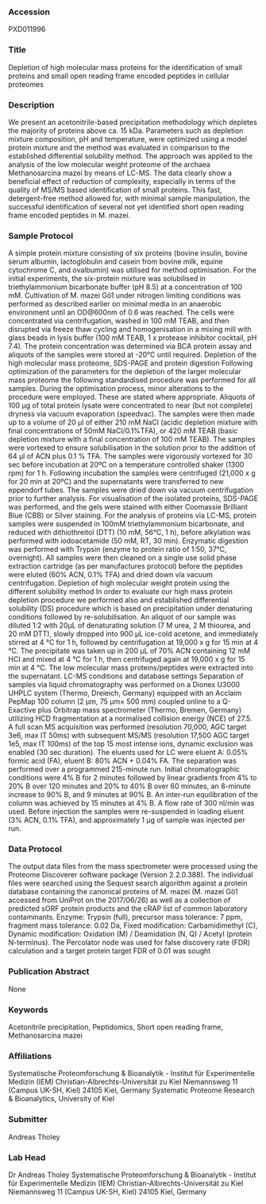 ### Accession
PXD011996

### Title
Depletion of high molecular mass proteins for the identification of small proteins and small open reading frame encoded peptides in cellular proteomes

### Description
We present an acetonitrile-based precipitation methodology which depletes the majority of proteins above ca. 15 kDa. Parameters such as depletion mixture composition, pH and temperature, were optimized using a model protein mixture and the method was evaluated in comparison to the established differential solubility method. The approach was applied to the analysis of the low molecular weight proteome of the archaea Methanosarcina mazei by means of LC-MS. The data clearly show a beneficial effect of reduction of complexity, especially in terms of the quality of MS/MS based identification of small proteins. This fast, detergent-free method allowed for, with minimal sample manipulation, the successful identification of several not yet identified short open reading frame encoded peptides in M. mazei.

### Sample Protocol
A simple protein mixture consisting of six proteins (bovine insulin, bovine serum albumin, lactoglobulin and casein from bovine milk, equine cytochrome C, and ovalbumin) was utilised for method optimisation. For the initial experiments, the six-protein mixture was solubilised in triethylammonium bicarbonate buffer (pH 8.5) at a concentration of 100 mM.  Cultivation of M. mazei Gö1 under nitrogen limiting conditions was performed as described earlier on minimal media in an anaerobic environment until an OD@600nm of 0.6 was reached. The cells were concentrated via centrifugation, washed in 100 mM TEAB, and then disrupted via freeze thaw cycling and homogenisation in a mixing mill with glass beads in lysis buffer (100 mM TEAB, 1 x protease inhibitor cocktail, pH 7.4). The protein concentration was determined via BCA protein assay and aliquots of the samples were stored at -20°C until required.    Depletion of the high molecular mass proteome, SDS-PAGE and protein digestion Following optimization of the parameters for the depletion of the larger molecular mass proteome the following standardised procedure was performed for all samples. During the optimisation process, minor alterations to the procedure were employed. These are stated where appropriate.   Aliquots of 100 µg of total protein lysate were concentrated to near (but not complete) dryness via vacuum evaporation (speedvac). The samples were then made up to a volume of 20 µl of either 210 mM NaCl (acidic depletion mixture with final concentrations of 50mM NaCl/0.1%TFA), or 420 mM TEAB (basic depletion mixture with a final concentration of 100 mM TEAB). The samples were vortexed to ensure solubilisation in the solution prior to the addition of 64 µl of ACN plus 0.1 % TFA. The samples were vigorously vortexed for 30 sec before incubation at 20ºC on a temperature controlled shaker (1300 rpm) for 1 h. Following incubation the samples were centrifuged (21,000 x g for 20 min at 20ºC) and the supernatants were transferred to new eppendorf tubes. The samples were dried down via vacuum centrifugation prior to further analysis.  For visualisation of the isolated proteins, SDS-PAGE was performed, and the gels were stained with either Coomassie Brilliant Blue (CBB) or Silver staining. For the analysis of proteins via LC-MS, protein samples were suspended in 100mM triethylammonium bicarbonate, and reduced with dithiothreitol (DTT) (10 mM, 56°C, 1 h), before alkylation was performed with iodoacetamide (50 mM, RT, 30 min). Enzymatic digestion was performed with Trypsin (enzyme to protein ratio of 1:50, 37°C, overnight). All samples were then cleaned on a single use solid phase extraction cartridge (as per manufactures protocol) before the peptides were eluted (60% ACN, 0.1% TFA) and dried down via vacuum centrifugation.   Depletion of high molecular weight protein using the different solubility method In order to evaluate our high mass protein depletion procedure we performed also and established differential solubility (DS) procedure which is based on precipitation under denaturing conditions followed by re-solubilisation. An aliquot of our sample was diluted 1:2 with 20μL of denaturating solution (7 M urea, 2 M thiourea, and 20 mM DTT), slowly dropped into 900 μL ice-cold acetone, and immediately stirred at 4 °C for 1 h, followed by centrifugation at 19,000 x g for 15 min at 4 °C. The precipitate was taken up in 200 μL of 70% ACN containing 12 mM HCl and mixed at 4 °C for 1 h, then centrifuged again at 19,000 x g for 15 min at 4 °C. The low molecular mass proteins/peptides were extracted into the supernatant.  LC-MS conditions and database settings  Separation of samples via liquid chromatography was performed on a Dionex U3000 UHPLC system (Thermo, Dreieich, Germany) equipped with an Acclaim PepMap 100 column (2 μm, 75 μm× 500 mm) coupled online to a Q-Exactive plus Orbitrap mass spectrometer (Thermo, Bremen, Germany) utilizing HCD fragmentation at a normalised collision energy (NCE) of 27.5. A full scan MS acquisition was performed (resolution 70,000, AGC target 3e6, max IT 50ms) with subsequent MS/MS (resolution 17,500 AGC target 1e5, max IT 100ms) of the top 15 most intense ions, dynamic exclusion was enabled (30 sec duration). The eluents used for LC were eluent A: 0.05% formic acid (FA), eluent B: 80% ACN + 0.04% FA. The separation was performed over a programmed 215-minute run. Initial chromatographic conditions were 4% B for 2 minutes followed by linear gradients from 4% to 20% B over 120 minutes and 20% to 40% B over 60 minutes, an 8-minute increase to 90% B, and 9 minutes at 90% B. An inter-run equilibration of the column was achieved by 15 minutes at 4% B. A flow rate of 300 nl/min was used. Before injection the samples were re-suspended in loading eluent (3% ACN, 0.1% TFA), and approximately 1 μg of sample was injected per run.

### Data Protocol
The output data files from the mass spectrometer were processed using the Proteome Discoverer software package (Version 2.2.0.388). The individual files were searched using the Sequest search algorithm against a protein database containing the canonical proteins of M. mazei (M. mazei Gö1 accessed from UniProt on the 2017/06/26) as well as a collection of predicted sORF protein products and the cRAP list of common laboratory contaminants. Enzyme: Trypsin (full), precursor mass tolerance: 7 ppm, fragment mass tolerance: 0.02 Da, Fixed modification: Carbamidimethyl (C), Dynamic modification: Oxidation (M) / Deamidation (N, Q) / Acetyl (protein N-terminus).  The Percolator node was used for false discovery rate (FDR) calculation and a target protein target FDR of 0.01 was sought

### Publication Abstract
None

### Keywords
Acetonitrile precipitation, Peptidomics, Short open reading frame, Methanosarcina mazei

### Affiliations
Systematische Proteomforschung & Bioanalytik - Institut für Experimentelle Medizin (IEM) Christian-Albrechts-Universität zu Kiel Niemannsweg 11 (Campus UK-SH, Kiel) 24105 Kiel, Germany
Systematic Proteome Research & Bioanalytics, University of Kiel

### Submitter
Andreas Tholey

### Lab Head
Dr Andreas Tholey
Systematische Proteomforschung & Bioanalytik - Institut für Experimentelle Medizin (IEM) Christian-Albrechts-Universität zu Kiel Niemannsweg 11 (Campus UK-SH, Kiel) 24105 Kiel, Germany


